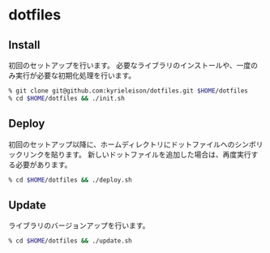 # dotfiles

## Install
初回のセットアップを行います。
必要なライブラリのインストールや、一度のみ実行が必要な初期化処理を行います。

```sh
% git clone git@github.com:kyrieleison/dotfiles.git $HOME/dotfiles
% cd $HOME/dotfiles && ./init.sh
```

## Deploy
初回のセットアップ以降に、ホームディレクトリにドットファイルへのシンボリックリンクを貼ります。
新しいドットファイルを追加した場合は、再度実行する必要があります。

```sh
% cd $HOME/dotfiles && ./deploy.sh
```

## Update
ライブラリのバージョンアップを行います。

```sh
% cd $HOME/dotfiles && ./update.sh
```
